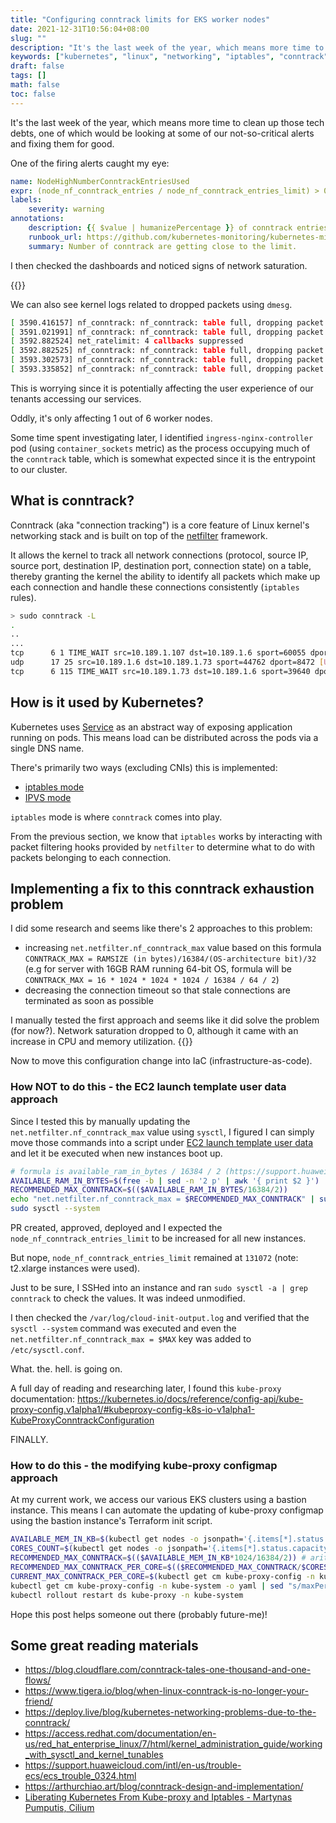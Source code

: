 ```yaml
---
title: "Configuring conntrack limits for EKS worker nodes"
date: 2021-12-31T10:56:04+08:00
slug: ""
description: "It's the last week of the year, which means more time to clean up those tech debts..."
keywords: ["kubernetes", "linux", "networking", "iptables", "conntrack"]
draft: false
tags: []
math: false
toc: false
---
```


It's the last week of the year, which means more time to clean up those tech debts, one of which would be looking at some of our not-so-critical alerts and fixing them for good.

One of the firing alerts caught my eye:
```yaml
name: NodeHighNumberConntrackEntriesUsed
expr: (node_nf_conntrack_entries / node_nf_conntrack_entries_limit) > 0.75
labels:
    severity: warning
annotations:
    description: {{ $value | humanizePercentage }} of conntrack entries are used.
    runbook_url: https://github.com/kubernetes-monitoring/kubernetes-mixin/tree/master/runbook.md#alert-name-nodehighnumberconntrackentriesused
    summary: Number of conntrack are getting close to the limit.
```

I then checked the dashboards and noticed signs of network saturation.

{{<zoomable-img src="network-saturation.png">}}

We can also see kernel logs related to dropped packets using `dmesg`.
```bash
[ 3590.416157] nf_conntrack: nf_conntrack: table full, dropping packet
[ 3591.021991] nf_conntrack: nf_conntrack: table full, dropping packet
[ 3592.882524] net_ratelimit: 4 callbacks suppressed
[ 3592.882525] nf_conntrack: nf_conntrack: table full, dropping packet
[ 3593.302573] nf_conntrack: nf_conntrack: table full, dropping packet
[ 3593.335852] nf_conntrack: nf_conntrack: table full, dropping packet
```

This is worrying since it is potentially affecting the user experience of our tenants accessing our services.

Oddly, it's only affecting 1 out of 6 worker nodes.

Some time spent investigating later, I identified `ingress-nginx-controller` pod (using `container_sockets` metric) as the process occupying much of the `conntrack` table, which is somewhat expected since it is the entrypoint to our cluster.


## What is conntrack?
Conntrack (aka "connection tracking") is a core feature of Linux kernel's networking stack and is built on top of the [netfilter](https://www.netfilter.org/) framework.

It allows the kernel to track all network connections (protocol, source IP, source port, destination IP, destination port, connection state) on a table, thereby granting the kernel the ability to identify all packets which make up each connection and handle these connections consistently (`iptables` rules).

```bash
> sudo conntrack -L
.
..
...
tcp      6 1 TIME_WAIT src=10.189.1.107 dst=10.189.1.6 sport=60055 dport=10901 src=10.189.1.6 dst=10.189.1.107 sport=10901 dport=60055 [ASSURED] mark=0 use=1
udp      17 25 src=10.189.1.6 dst=10.189.1.73 sport=44762 dport=8472 [UNREPLIED] src=10.189.1.73 dst=10.189.1.6 sport=8472 dport=44762 mark=0 use=1
tcp      6 115 TIME_WAIT src=10.189.1.73 dst=10.189.1.6 sport=39640 dport=10901 src=10.189.1.6 dst=10.189.1.73 sport=10901 dport=39640 [ASSURED] mark=0 use=1
```

## How is it used by Kubernetes?
Kubernetes uses [Service](https://kubernetes.io/docs/concepts/services-networking/service/) as an abstract way of exposing application running on pods. This means load can be distributed across the pods via a single DNS name.

There's primarily two ways (excluding CNIs) this is implemented:
* [iptables mode](https://kubernetes.io/docs/concepts/services-networking/service/#proxy-mode-iptables)
* [IPVS mode](https://kubernetes.io/docs/concepts/services-networking/service/#proxy-mode-ipvs)

`iptables` mode is where `conntrack` comes into play.

From the previous section, we know that `iptables` works by interacting with packet filtering hooks provided by `netfilter` to determine what to do with packets belonging to each connection.

## Implementing a fix to this conntrack exhaustion problem

I did some research and seems like there's 2 approaches to this problem:
* increasing `net.netfilter.nf_conntrack_max` value based on this formula `CONNTRACK_MAX = RAMSIZE (in bytes)/16384/(OS-architecture bit)/32` (e.g for server with 16GB RAM running 64-bit OS, formula will be `CONNTRACK_MAX = 16 * 1024 * 1024 * 1024 / 16384 / 64 / 2`)
* decreasing the connection timeout so that stale connections are terminated as soon as possible

I manually tested the first approach and seems like it did solve the problem (for now?). Network saturation dropped to 0, although it came with an increase in CPU and memory utilization.
{{<zoomable-img src="post-fix.png">}}

Now to move this configuration change into IaC (infrastructure-as-code).

### How NOT to do this - the EC2 launch template user data approach

Since I tested this by manually updating the `net.netfilter.nf_conntrack_max` value using `sysctl`, I figured I can simply move those commands into a script under [EC2 launch template user data](https://docs.aws.amazon.com/AWSEC2/latest/UserGuide/user-data.html) and let it be executed when new instances boot up.
```bash
# formula is available_ram_in_bytes / 16384 / 2 (https://support.huaweicloud.com/intl/en-us/trouble-ecs/ecs_trouble_0324.html)
AVAILABLE_RAM_IN_BYTES=$(free -b | sed -n '2 p' | awk '{ print $2 }')
RECOMMENDED_MAX_CONNTRACK=$(($AVAILABLE_RAM_IN_BYTES/16384/2))
echo "net.netfilter.nf_conntrack_max = $RECOMMENDED_MAX_CONNTRACK" | sudo tee -a /etc/sysctl.conf
sudo sysctl --system
```

PR created, approved, deployed and I expected the `node_nf_conntrack_entries_limit` to be increased for all new instances.

But nope, `node_nf_conntrack_entries_limit` remained at `131072` (note: t2.xlarge instances were used).

Just to be sure, I SSHed into an instance and ran `sudo sysctl -a | grep conntrack` to check the values. It was indeed unmodified.

I then checked the `/var/log/cloud-init-output.log` and verified that the `sysctl --system` command was executed and even the `net.netfilter.nf_conntrack_max = $MAX` key was added to `/etc/sysctl.conf`.

What. the. hell. is going on.

A full day of reading and researching later, I found this `kube-proxy` documentation: https://kubernetes.io/docs/reference/config-api/kube-proxy-config.v1alpha1/#kubeproxy-config-k8s-io-v1alpha1-KubeProxyConntrackConfiguration

FINALLY.

### How to do this - the modifying kube-proxy configmap approach

At my current work, we access our various EKS clusters using a bastion instance. This means I can automate the updating of kube-proxy configmap using the bastion instance's Terraform init script.

```bash
AVAILABLE_MEM_IN_KB=$(kubectl get nodes -o jsonpath='{.items[*].status.allocatable.memory}' | awk '{ print $1}' | sed 's/Ki.*//') # memory value is given in Ki units
CORES_COUNT=$(kubectl get nodes -o jsonpath='{.items[*].status.capacity.cpu}' | awk '{ print $1}')
RECOMMENDED_MAX_CONNTRACK=$(($AVAILABLE_MEM_IN_KB*1024/16384/2)) # arithmetic operations done using (()) will only return int, thus no need to convert before writing to config file which expects only int
RECOMMENDED_MAX_CONNTRACK_PER_CORE=$(($RECOMMENDED_MAX_CONNTRACK/$CORES_COUNT))
CURRENT_MAX_CONNTRACK_PER_CORE=$(kubectl get cm kube-proxy-config -n kube-system -o jsonpath='{.data.config}' | grep 'maxPerCore:' | sed 's/^.*: //') # this is used to perform sed match and replace later
kubectl get cm kube-proxy-config -n kube-system -o yaml | sed "s/maxPerCore: ${CURRENT_MAX_CONNTRACK_PER_CORE}/maxPerCore: ${RECOMMENDED_MAX_CONNTRACK_PER_CORE}/" | kubectl apply -f -
kubectl rollout restart ds kube-proxy -n kube-system
```

Hope this post helps someone out there (probably future-me)!

## Some great reading materials
* https://blog.cloudflare.com/conntrack-tales-one-thousand-and-one-flows/
* https://www.tigera.io/blog/when-linux-conntrack-is-no-longer-your-friend/
* https://deploy.live/blog/kubernetes-networking-problems-due-to-the-conntrack/
* https://access.redhat.com/documentation/en-us/red_hat_enterprise_linux/7/html/kernel_administration_guide/working_with_sysctl_and_kernel_tunables
* https://support.huaweicloud.com/intl/en-us/trouble-ecs/ecs_trouble_0324.html
* https://arthurchiao.art/blog/conntrack-design-and-implementation/
* [Liberating Kubernetes From Kube-proxy and Iptables - Martynas Pumputis, Cilium](https://youtu.be/bIRwSIwNHC0)
